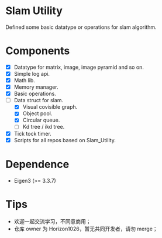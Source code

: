 # Slam Utility
Defined some basic datatype or operations for slam algorithm.

# Components
- [x] Datatype for matrix, image, image pyramid and so on.
- [x] Simple log api.
- [x] Math lib.
- [x] Memory manager.
- [x] Basic operations.
- [ ] Data struct for slam.
    - [x] Visual covisible graph.
    - [x] Object pool.
    - [x] Circular queue.
    - [ ] Kd tree / ikd tree.
- [x] Tick tock timer.
- [x] Scripts for all repos based on Slam_Utility.

# Dependence
- Eigen3 (>= 3.3.7)

# Tips
- 欢迎一起交流学习，不同意商用；
- 仓库 owner 为 Horizon1026，暂无共同开发者，请勿 merge；
